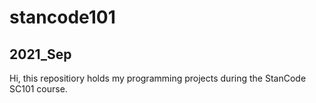 # stancode101
## 2021_Sep
Hi, this repositiory holds my programming projects during the StanCode SC101 course.

